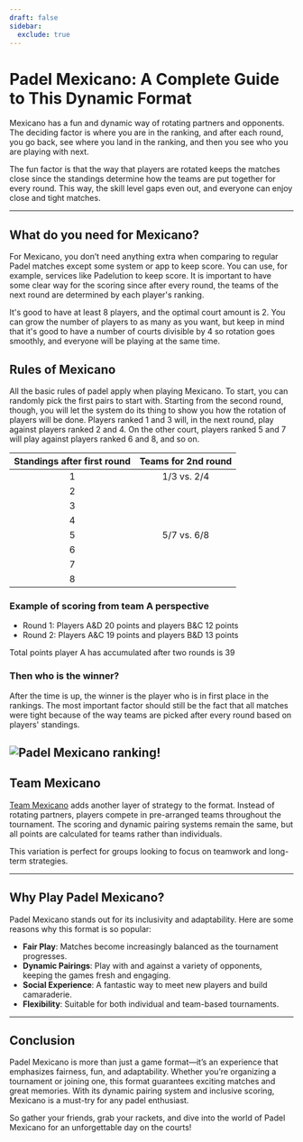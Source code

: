 ```yaml
---
draft: false
sidebar:
  exclude: true
---
```


# Padel Mexicano: A Complete Guide to This Dynamic Format

Mexicano has a fun and dynamic way of rotating partners and opponents. The deciding factor is where you are in the ranking, and after each round, you go back, see where you land in the ranking, and then you see who you are playing with next. 

The fun factor is that the way that players are rotated keeps the matches close since the standings determine how the teams are put together for every round. This way, the skill level gaps even out, and everyone can enjoy close and tight matches.


---

## What do you need for Mexicano?

For Mexicano, you don’t need anything extra when comparing to regular Padel matches except some system or app to keep score. You can use, for example, services like Padelution to keep score. It is important to have some clear way for the scoring since after every round, the teams of the next round are determined by each player's ranking. 

It's good to have at least 8 players, and the optimal court amount is 2. You can grow the number of players to as many as you want, but keep in mind that it's good to have a number of courts divisible by 4 so rotation goes smoothly, and everyone will be playing at the same time.

## Rules of Mexicano
All the basic rules of padel apply when playing Mexicano. To start, you can randomly pick the first pairs to start with. Starting from the second round, though, you will let the system do its thing to show you how the rotation of players will be done. Players ranked 1 and 3 will, in the next round, play against players ranked 2 and 4. On the other court, players ranked 5 and 7 will play against players ranked 6 and 8, and so on.

| Standings after first round | Teams for 2nd round |
|:---------------------------:|:-------------------:|
|              1              |     1/3 vs. 2/4     |
|              2              |                     |
|              3              |                     |
|              4              |                     |
|              5              |     5/7 vs. 6/8     |
|              6              |                     |
|              7              |                     |
|              8              |                     |


### Example of scoring from team A perspective
- Round 1: Players A&D 20 points and players B&C 12 points
- Round 2: Players A&C 19 points and players B&D 13 points

Total points player A has accumulated after two rounds is 39


### Then who is the winner?
After the time is up, the winner is the player who is in first place in the rankings. The most important factor should still be the fact that all matches were tight because of the way teams are picked after every round based on players' standings.

![Padel Mexicano ranking!](/images/padel-mexicano.png "Padel Mexicano ranking")
---


## Team Mexicano

[Team Mexicano](/team-mexicano) adds another layer of strategy to the format. Instead of rotating partners, players compete in pre-arranged teams throughout the tournament. The scoring and dynamic pairing systems remain the same, but all points are calculated for teams rather than individuals.

This variation is perfect for groups looking to focus on teamwork and long-term strategies.

---
## Why Play Padel Mexicano?

Padel Mexicano stands out for its inclusivity and adaptability. Here are some reasons why this format is so popular:
- **Fair Play**: Matches become increasingly balanced as the tournament progresses.
- **Dynamic Pairings**: Play with and against a variety of opponents, keeping the games fresh and engaging.
- **Social Experience**: A fantastic way to meet new players and build camaraderie.
- **Flexibility**: Suitable for both individual and team-based tournaments.

---

## Conclusion

Padel Mexicano is more than just a game format—it’s an experience that emphasizes fairness, fun, and adaptability. Whether you’re organizing a tournament or joining one, this format guarantees exciting matches and great memories. With its dynamic pairing system and inclusive scoring, Mexicano is a must-try for any padel enthusiast.

So gather your friends, grab your rackets, and dive into the world of Padel Mexicano for an unforgettable day on the courts!